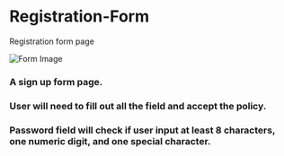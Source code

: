 # Registration-Form
 Registration form page

![Form Image]("RegisterForm.png")

### A sign up form page.
### User will need to fill out all the field and accept the policy. 
### Password field will check if user input at least 8 characters, one numeric digit, and one special character.
